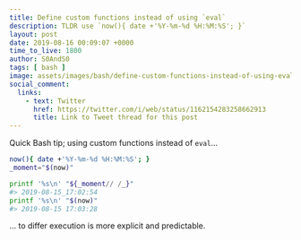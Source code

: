 ```yaml
---
title: Define custom functions instead of using `eval`
description: TLDR use `now(){ date +'%Y-%m-%d %H:%M:%S'; }`
layout: post
date: 2019-08-16 00:09:07 +0000
time_to_live: 1800
author: S0AndS0
tags: [ bash ]
image: assets/images/bash/define-custom-functions-instead-of-using-eval/first-code-block.png
social_comment:
  links:
    - text: Twitter
      href: https://twitter.com/i/web/status/1162154283258662913
      title: Link to Tweet thread for this post
---
```




Quick Bash tip; using custom functions instead of `eval`...

```bash
now(){ date +'%Y-%m-%d %H:%M:%S'; }
_moment="$(now)"

printf '%s\n' "${_moment// /_}"
#> 2019-08-15_17:02:54
printf '%s\n' "$(now)"
#> 2019-08-15 17:03:28
```

... to differ execution is more explicit and predictable.
